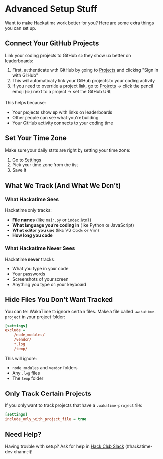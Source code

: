 # Advanced Setup Stuff

Want to make Hackatime work better for you? Here are some extra things you can set up.

## Connect Your GitHub Projects

Link your coding projects to GitHub so they show up better on leaderboards:

1. First, authenticate with GitHub by going to [Projects](https://hackatime.hackclub.com/my/projects) and clicking "Sign in with GitHub"
2. This will automatically link your GitHub projects to your coding activity
3. If you need to override a project link, go to [Projects](https://hackatime.hackclub.com/my/projects) → click the pencil emoji (✏️) next to a project → set the GitHub URL

This helps because:

- Your projects show up with links on leaderboards
- Other people can see what you're building
- Your GitHub activity connects to your coding time

## Set Your Time Zone

Make sure your daily stats are right by setting your time zone:

1. Go to [Settings](https://hackatime.hackclub.com/my/settings)
2. Pick your time zone from the list
3. Save it

## What We Track (And What We Don't)

### What Hackatime Sees

Hackatime only tracks:

- **File names** (like `main.py` or `index.html`)
- **What language you're coding in** (like Python or JavaScript)
- **What editor you use** (like VS Code or Vim)
- **How long you code**

### What Hackatime Never Sees

Hackatime **never** tracks:

- What you type in your code
- Your passwords
- Screenshots of your screen
- Anything you type on your keyboard

## Hide Files You Don't Want Tracked

You can tell WakaTime to ignore certain files. Make a file called `.wakatime-project` in your project folder:

```ini
[settings]
exclude =
    /node_modules/
    /vendor/
    *.log
    /temp/
```

This will ignore:

- `node_modules` and `vendor` folders
- Any `.log` files
- The `temp` folder

## Only Track Certain Projects

If you only want to track projects that have a `.wakatime-project` file:

```ini
[settings]
include_only_with_project_file = true
```

## Need Help?

Having trouble with setup? Ask for help in [Hack Club Slack](https://hackclub.slack.com) (#hackatime-dev channel)!
